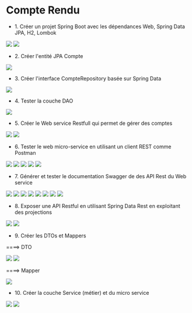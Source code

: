 <h1>Compte Rendu</h1>

<ul>
    <li>
        1. Créer un projet Spring Boot avec les dépendances Web, Spring Data JPA, H2, Lombok
    </li>
</ul>
<img src="Captures/dependencies_1.PNG">
<img src="Captures/dependencies_2.PNG">

<ul>
    <li>
        2. Créer l'entité JPA Compte
    </li>
</ul>
<img src="Captures/Entité_JPA.PNG">

<ul>
    <li>
        3. Créer l'interface CompteRepository basée sur Spring Data
    </li>
</ul>
<img src="Captures/CompteRepository.PNG">

<ul>
    <li>
        4. Tester la couche DAO
    </li>
</ul>
<img src="Captures/Test_DAO.PNG">

<ul>
    <li>
        5. Créer le Web service Restfull qui permet de gérer des comptes
    </li>
</ul>
<img src="Captures/Web_Service_RESTFULL_1.PNG">
<img src="Captures/Web_Service_RESTFULL_2.PNG">

<ul>
    <li>
        6. Tester le web micro-service en utilisant un client REST comme Postman
    </li>
</ul>
<img src="Captures/Get.PNG">
<img src="Captures/Get_Id.PNG">
<img src="Captures/Post.PNG">
<img src="Captures/Put.PNG">
<img src="Captures/Delete.PNG">

<ul>
    <li>
        7. Générer et tester le documentation Swagger de des API Rest du Web service
    </li>
</ul>
<img src="Captures/Swagger.PNG">
<img src="Captures/Swagger_Get.PNG">
<img src="Captures/Swagger_Get_Id.PNG">
<img src="Captures/Swagger_Post_1.PNG">
<img src="Captures/Swagger_Post_2.PNG">
<img src="Captures/Swagger_Put_1.PNG">
<img src="Captures/Swagger_Put_2.PNG">
<img src="Captures/Swagger_Delete.PNG">

<ul>
    <li>
        8. Exposer une API Restful en utilisant Spring Data Rest en exploitant des projections
    </li>
</ul>
<img src="Captures/REST_API_Spring_Data_1.PNG">
<img src="Captures/REST_API_Spring_Data_Projection_2.PNG">

<ul>
    <li>
        9. Créer les DTOs et Mappers
    </li>
</ul>

====> DTO

<img src="Captures/Request_Dto.PNG">
<img src="Captures/Response_Dto.PNG">

====> Mapper

<img src="Captures/Mapper.PNG">

<ul>
    <li>
        10. Créer la couche Service (métier) et du micro service
    </li>
</ul>
<img src="Captures/Service_Interface.PNG">
<img src="Captures/Service_Impl.PNG">
